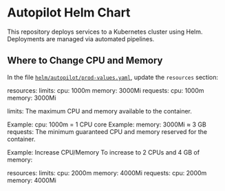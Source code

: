 # Autopilot Helm Chart

This repository deploys services to a Kubernetes cluster using Helm. Deployments are managed via automated pipelines.

## Where to Change CPU and Memory

In the file [`helm/autopilot/prod-values.yaml`](./helm/autopilot/prod-values.yaml), update the `resources` section:


resources:
  limits:
    cpu: 1000m
    memory: 3000Mi
  requests:
    cpu: 1000m
    memory: 3000Mi

limits: The maximum CPU and memory available to the container.

Example: cpu: 1000m = 1 CPU core
Example: memory: 3000Mi ≈ 3 GB
requests: The minimum guaranteed CPU and memory reserved for the container.

Example: Increase CPU/Memory
To increase to 2 CPUs and 4 GB of memory:

resources:
  limits:
    cpu: 2000m
    memory: 4000Mi
  requests:
    cpu: 2000m
    memory: 4000Mi
